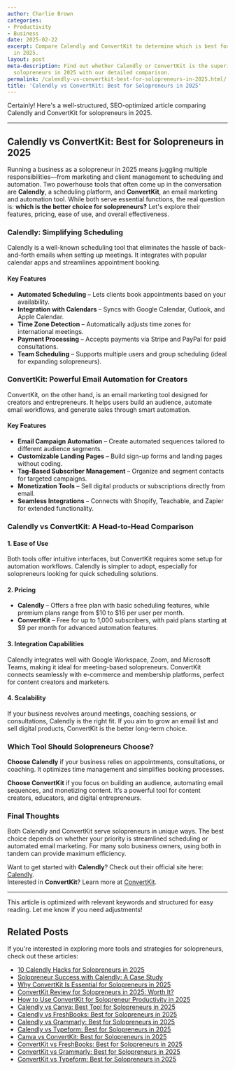 ```yaml
---
author: Charlie Brown
categories:
- Productivity
- Business
date: 2025-02-22
excerpt: Compare Calendly and ConvertKit to determine which is best for solopreneurs
  in 2025.
layout: post
meta-description: Find out whether Calendly or ConvertKit is the superior choice for
  solopreneurs in 2025 with our detailed comparison.
permalink: /calendly-vs-convertkit-best-for-solopreneurs-in-2025.html/
title: 'Calendly vs ConvertKit: Best for Solopreneurs in 2025'
---
```


Certainly! Here's a well-structured, SEO-optimized article comparing Calendly and ConvertKit for solopreneurs in 2025.

---

## Calendly vs ConvertKit: Best for Solopreneurs in 2025

Running a business as a solopreneur in 2025 means juggling multiple responsibilities—from marketing and client management to scheduling and automation. Two powerhouse tools that often come up in the conversation are **Calendly**, a scheduling platform, and **ConvertKit**, an email marketing and automation tool. While both serve essential functions, the real question is: **which is the better choice for solopreneurs?** Let's explore their features, pricing, ease of use, and overall effectiveness.

### Calendly: Simplifying Scheduling
Calendly is a well-known scheduling tool that eliminates the hassle of back-and-forth emails when setting up meetings. It integrates with popular calendar apps and streamlines appointment booking.

#### **Key Features**
- **Automated Scheduling** – Lets clients book appointments based on your availability.
- **Integration with Calendars** – Syncs with Google Calendar, Outlook, and Apple Calendar.
- **Time Zone Detection** – Automatically adjusts time zones for international meetings.
- **Payment Processing** – Accepts payments via Stripe and PayPal for paid consultations.
- **Team Scheduling** – Supports multiple users and group scheduling (ideal for expanding solopreneurs).

### ConvertKit: Powerful Email Automation for Creators
ConvertKit, on the other hand, is an email marketing tool designed for creators and entrepreneurs. It helps users build an audience, automate email workflows, and generate sales through smart automation.

#### **Key Features**
- **Email Campaign Automation** – Create automated sequences tailored to different audience segments.
- **Customizable Landing Pages** – Build sign-up forms and landing pages without coding.
- **Tag-Based Subscriber Management** – Organize and segment contacts for targeted campaigns.
- **Monetization Tools** – Sell digital products or subscriptions directly from email.
- **Seamless Integrations** – Connects with Shopify, Teachable, and Zapier for extended functionality.

### **Calendly vs ConvertKit: A Head-to-Head Comparison**
#### **1. Ease of Use**
Both tools offer intuitive interfaces, but ConvertKit requires some setup for automation workflows. Calendly is simpler to adopt, especially for solopreneurs looking for quick scheduling solutions.

#### **2. Pricing**
- **Calendly** – Offers a free plan with basic scheduling features, while premium plans range from $10 to $16 per user per month.
- **ConvertKit** – Free for up to 1,000 subscribers, with paid plans starting at $9 per month for advanced automation features.

#### **3. Integration Capabilities**
Calendly integrates well with Google Workspace, Zoom, and Microsoft Teams, making it ideal for meeting-based solopreneurs. ConvertKit connects seamlessly with e-commerce and membership platforms, perfect for content creators and marketers.

#### **4. Scalability**
If your business revolves around meetings, coaching sessions, or consultations, Calendly is the right fit. If you aim to grow an email list and sell digital products, ConvertKit is the better long-term choice.

### **Which Tool Should Solopreneurs Choose?**
**Choose Calendly** if your business relies on appointments, consultations, or coaching. It optimizes time management and simplifies booking processes.

**Choose ConvertKit** if you focus on building an audience, automating email sequences, and monetizing content. It’s a powerful tool for content creators, educators, and digital entrepreneurs.

### **Final Thoughts**
Both Calendly and ConvertKit serve solopreneurs in unique ways. The best choice depends on whether your priority is streamlined scheduling or automated email marketing. For many solo business owners, using both in tandem can provide maximum efficiency.

Want to get started with **Calendly**? Check out their official site here: [Calendly](https://calendly.com/).  
Interested in **ConvertKit**? Learn more at [ConvertKit](https://convertkit.com/).

---

This article is optimized with relevant keywords and structured for easy reading. Let me know if you need adjustments!

## Related Posts
If you're interested in exploring more tools and strategies for solopreneurs, check out these articles:
- [10 Calendly Hacks for Solopreneurs in 2025](/10-calendly-hacks-for-solopreneurs-in-2025.html/)
- [Solopreneur Success with Calendly: A Case Study](/solopreneur-success-with-calendly-a-case-study.html/)
- [Why ConvertKit Is Essential for Solopreneurs in 2025](/why-convertkit-is-essential-for-solopreneurs-in-2025.html/)
- [ConvertKit Review for Solopreneurs in 2025: Worth It?](/convertkit-review-for-solopreneurs-in-2025-worth-it.html/)
- [How to Use ConvertKit for Solopreneur Productivity in 2025](/how-to-use-convertkit-for-solopreneur-productivity-in-2025.html/)
- [Calendly vs Canva: Best Tool for Solopreneurs in 2025](/calendly-vs-canva-best-tool-for-solopreneurs-in-2025.html/)
- [Calendly vs FreshBooks: Best for Solopreneurs in 2025](/calendly-vs-freshbooks-best-for-solopreneurs-in-2025.html/)
- [Calendly vs Grammarly: Best for Solopreneurs in 2025](/calendly-vs-grammarly-best-for-solopreneurs-in-2025.html/)
- [Calendly vs Typeform: Best for Solopreneurs in 2025](/calendly-vs-typeform-best-for-solopreneurs-in-2025.html/)
- [Canva vs ConvertKit: Best for Solopreneurs in 2025](/canva-vs-convertkit-best-for-solopreneurs-in-2025.html/)
- [ConvertKit vs FreshBooks: Best for Solopreneurs in 2025](/convertkit-vs-freshbooks-best-for-solopreneurs-in-2025.html/)
- [ConvertKit vs Grammarly: Best for Solopreneurs in 2025](/convertkit-vs-grammarly-best-for-solopreneurs-in-2025.html/)
- [ConvertKit vs Typeform: Best for Solopreneurs in 2025](/convertkit-vs-typeform-best-for-solopreneurs-in-2025.html/)
